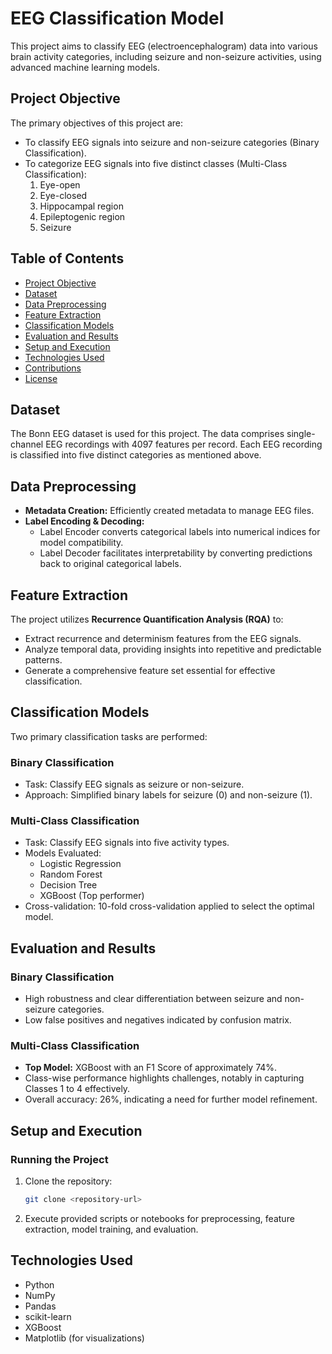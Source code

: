 # EEG Classification Model

This project aims to classify EEG (electroencephalogram) data into various brain activity categories, including seizure and non-seizure activities, using advanced machine learning models.

## Project Objective

The primary objectives of this project are:
- To classify EEG signals into seizure and non-seizure categories (Binary Classification).
- To categorize EEG signals into five distinct classes (Multi-Class Classification):
  1. Eye-open
  2. Eye-closed
  3. Hippocampal region
  4. Epileptogenic region
  5. Seizure

## Table of Contents

- [Project Objective](#project-objective)
- [Dataset](#dataset)
- [Data Preprocessing](#data-preprocessing)
- [Feature Extraction](#feature-extraction)
- [Classification Models](#classification-models)
- [Evaluation and Results](#evaluation-and-results)
- [Setup and Execution](#setup-and-execution)
- [Technologies Used](#technologies-used)
- [Contributions](#contributions)
- [License](#license)

## Dataset

The Bonn EEG dataset is used for this project. The data comprises single-channel EEG recordings with 4097 features per record. Each EEG recording is classified into five distinct categories as mentioned above.

## Data Preprocessing

- **Metadata Creation:** Efficiently created metadata to manage EEG files.
- **Label Encoding & Decoding:**
  - Label Encoder converts categorical labels into numerical indices for model compatibility.
  - Label Decoder facilitates interpretability by converting predictions back to original categorical labels.

## Feature Extraction

The project utilizes **Recurrence Quantification Analysis (RQA)** to:
- Extract recurrence and determinism features from the EEG signals.
- Analyze temporal data, providing insights into repetitive and predictable patterns.
- Generate a comprehensive feature set essential for effective classification.

## Classification Models

Two primary classification tasks are performed:

### Binary Classification
- Task: Classify EEG signals as seizure or non-seizure.
- Approach: Simplified binary labels for seizure (0) and non-seizure (1).

### Multi-Class Classification
- Task: Classify EEG signals into five activity types.
- Models Evaluated:
  - Logistic Regression
  - Random Forest
  - Decision Tree
  - XGBoost (Top performer)
- Cross-validation: 10-fold cross-validation applied to select the optimal model.

## Evaluation and Results

### Binary Classification
- High robustness and clear differentiation between seizure and non-seizure categories.
- Low false positives and negatives indicated by confusion matrix.

### Multi-Class Classification
- **Top Model:** XGBoost with an F1 Score of approximately 74%.
- Class-wise performance highlights challenges, notably in capturing Classes 1 to 4 effectively.
- Overall accuracy: 26%, indicating a need for further model refinement.

## Setup and Execution

### Running the Project
1. Clone the repository:
   ```bash
   git clone <repository-url>
   ```
2. Execute provided scripts or notebooks for preprocessing, feature extraction, model training, and evaluation.

## Technologies Used
- Python
- NumPy
- Pandas
- scikit-learn
- XGBoost
- Matplotlib (for visualizations)

